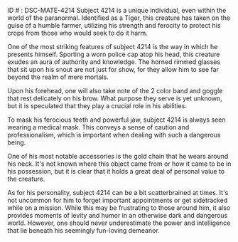 ID # : DSC-MATE-4214
Subject 4214 is a unique individual, even within the world of the paranormal. Identified as a Tiger, this creature has taken on the guise of a humble farmer, utilizing his strength and ferocity to protect his crops from those who would seek to do it harm.

One of the most striking features of subject 4214 is the way in which he presents himself. Sporting a worn police cap atop his head, this creature exudes an aura of authority and knowledge. The horned rimmed glasses that sit upon his snout are not just for show, for they allow him to see far beyond the realm of mere mortals.

Upon his forehead, one will also take note of the 2 color band and goggle that rest delicately on his brow. What purpose they serve is yet unknown, but it is speculated that they play a crucial role in his abilities.

To mask his ferocious teeth and powerful jaw, subject 4214 is always seen wearing a medical mask. This conveys a sense of caution and professionalism, which is important when dealing with such a dangerous being.

One of his most notable accessories is the gold chain that he wears around his neck. It's not known where this object came from or how it came to be in his possession, but it is clear that it holds a great deal of personal value to the creature.

As for his personality, subject 4214 can be a bit scatterbrained at times. It's not uncommon for him to forget important appointments or get sidetracked while on a mission. While this may be frustrating to those around him, it also provides moments of levity and humor in an otherwise dark and dangerous world. However, one should never underestimate the power and intelligence that lie beneath his seemingly fun-loving demeanor.